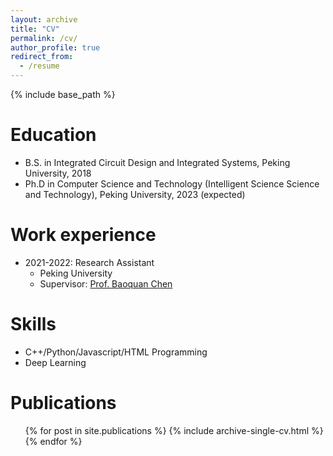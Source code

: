 ```yaml
---
layout: archive
title: "CV"
permalink: /cv/
author_profile: true
redirect_from:
  - /resume
---
```


{% include base_path %}

Education
======
* B.S. in Integrated Circuit Design and Integrated Systems, Peking University, 2018
* Ph.D in Computer Science and Technology (Intelligent Science
Science and Technology), Peking University, 2023 (expected)

Work experience
======
* 2021-2022: Research Assistant
  * Peking University
  * Supervisor: [Prof. Baoquan Chen](http://cfcs.pku.edu.cn/baoquan/)
  
Skills
======
* C++/Python/Javascript/HTML Programming
* Deep Learning

Publications
======
  <ul>{% for post in site.publications %}
    {% include archive-single-cv.html %}
  {% endfor %}</ul>
  